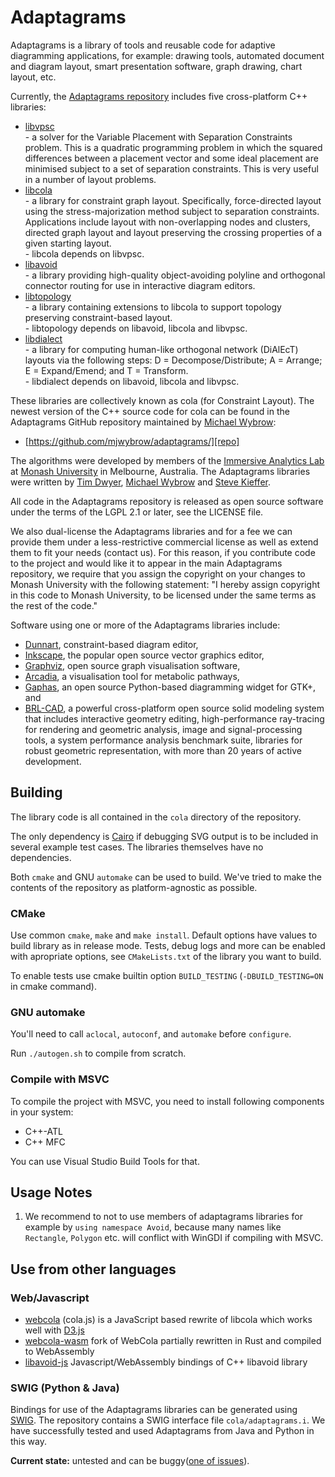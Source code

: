 Adaptagrams
===========

Adaptagrams is a library of tools and reusable code for adaptive diagramming
applications, for example: drawing tools, automated document and diagram
layout, smart presentation software, graph drawing, chart layout, etc.

Currently, the [Adaptagrams repository][repo] includes five cross-platform C++ 
libraries:

 *  [libvpsc][libvpsc]  
              - a solver for the Variable Placement with Separation 
		Constraints problem. This is a quadratic programming 
		problem in which the squared differences between a 
		placement vector and some ideal placement are minimised 
		subject to a set of separation constraints. This is very 
		useful in a number of layout problems.
 *  [libcola][libcola]  
    	      - a library for constraint graph layout.  Specifically, 
    		force-directed layout using the stress-majorization 
		method subject to separation constraints. Applications 
		include layout with non-overlapping nodes and clusters, 
		directed graph layout and layout preserving the crossing 
		properties of a given starting layout.  
	      - libcola depends on libvpsc.
 *  [libavoid][libavoid]  
    	      - a library providing high-quality object-avoiding polyline 
		and orthogonal connector routing for use in interactive 
		diagram editors. 
 *  [libtopology][libtopology]  
              - a library containing extensions to libcola to support 
		topology preserving constraint-based layout.  
	      - libtopology depends on libavoid, libcola and libvpsc.
 *  [libdialect][libdialect]  
              - a library for computing human-like orthogonal network
	        (DiAlEcT) layouts via the following steps: 
		D = Decompose/Distribute; A = Arrange; 
                E = Expand/Emend; and T = Transform.  
	      - libdialect depends on libavoid, libcola and libvpsc.

These libraries are collectively known as cola (for Constraint Layout). The
newest version of the C++ source code for cola can be found in the 
Adaptagrams GitHub repository maintained by [Michael Wybrow][mw]:

 *  [https://github.com/mjwybrow/adaptagrams/][repo]

The algorithms were developed by members of the [Immersive Analytics Lab][ialab] 
at [Monash University][monash] in Melbourne, Australia.  The Adaptagrams libraries 
were written by [Tim Dwyer][td], [Michael Wybrow][mw] and [Steve Kieffer][sk].

All code in the Adaptagrams repository is released as open source software
under the terms of the LGPL 2.1 or later, see the LICENSE file. 

We also dual-license the Adaptagrams libraries and for a fee we can provide
them under a less-restrictive commercial license as well as extend them to fit
your needs (contact us).  For this reason, if you contribute code to the
project and would like it to appear in the main Adaptagrams repository, we
require that you assign the copyright on your changes to Monash University with
the following statement: "I hereby assign copyright in this code to Monash
University, to be licensed under the same terms as the rest of the code."
 
Software using one or more of the Adaptagrams libraries include: 

 *  [Dunnart][dunnart], constraint-based diagram editor,
 *  [Inkscape][inkscape], the popular open source vector graphics editor,
 *  [Graphviz][graphviz], open source graph visualisation software,
 *  [Arcadia][arcadia], a visualisation tool for metabolic pathways,
 *  [Gaphas][gaphor], an open source Python-based diagramming widget for GTK+, and
 *  [BRL-CAD][brlcad], a powerful cross-platform open source solid modeling system that includes interactive geometry editing, high-performance ray-tracing for rendering and geometric analysis, image and signal-processing tools, a system performance analysis benchmark suite, libraries for robust geometric representation, with more than 20 years of active development.

Building
--------

The library code is all contained in the `cola` directory of the repository.

The only dependency is [Cairo][cairo] if debugging SVG output is to be included in several example test cases. The libraries themselves have no dependencies.

Both `cmake` and GNU `automake` can be used to build. We've tried to make the contents of the
repository as platform-agnostic as possible.

### CMake

Use common `cmake`, `make` and `make install`. Default options have values to build library as in release mode. Tests, debug logs and more can be enabled with apropriate options, see `CMakeLists.txt` of the library you want to build.

To enable tests use cmake builtin option `BUILD_TESTING` (`-DBUILD_TESTING=ON` in cmake command).

### GNU automake

You'll need to call `aclocal`,
`autoconf`, and `automake` before `configure`.

Run `./autogen.sh` to compile from scratch.

###  Compile with MSVC

To compile the project with MSVC, you need to install following components in your system:

- C++-ATL
- C++ MFC

You can use Visual Studio Build Tools for that.

Usage Notes
-----------

1. We recommend to not to use members of adaptagrams libraries for example by `using namespace Avoid`, because many names
like `Rectangle`, `Polygon` etc. will conflict with WinGDI if compiling with MSVC.

Use from other languages
------------------------

### Web/Javascript

* [webcola][webcola] (cola.js) is a JavaScript based rewrite of libcola which works well with [D3.js][d3]
* [webcola-wasm][webcola-wasm] fork of WebCola partially rewritten in Rust and compiled to WebAssembly
* [libavoid-js][libavoid-js] Javascript/WebAssembly bindings of C++ libavoid library

### SWIG (Python & Java)

Bindings for use of the Adaptagrams libraries can be generated using [SWIG][swig]. The repository contains a SWIG interface file `cola/adaptagrams.i`. We have successfully tested and used Adaptagrams from Java and Python in this way.

**Current state:** untested and can be buggy([one of issues][swigissue]).


[d3]: https://d3js.org/
[webcola]: https://ialab.it.monash.edu/webcola/
[webcola-wasm]: https://github.com/Ameobea/webcola-wasm
[swig]: http://www.swig.org/
[td]: https://users.monash.edu/~tdwyer/
[mw]: https://users.monash.edu/~mwybrow/
[sk]: https://skieffer.info/
[ialab]: http://ialab.it.monash.edu/
[monash]: http://wwww.csse.monash.edu.au/
[libvpsc]: http://www.adaptagrams.org/documentation/libvpsc.html
[libavoid]: http://www.adaptagrams.org/documentation/libavoid.html
[libcola]: http://www.adaptagrams.org/documentation/libcola.html
[libtopology]: http://www.adaptagrams.org/documentation/libtopology.html
[libdialect]: http://www.adaptagrams.org/documentation/libdialect.html
[dunnart]: http://users.monash.edu/~mwybrow/dunnart/
[inkscape]: http://www.inkscape.org/
[graphviz]: http://www.graphviz.org/
[arcadia]: http://arcadiapathways.sourceforge.net/
[gaphor]: http://gaphor.sourceforge.net/
[cairo]: http://cairographics.org/
[repo]: https://github.com/mjwybrow/adaptagrams/
[brlcad]: http://brlcad.org/
[libavoid-js]: https://github.com/Aksem/libavoid-js
[swigissue]: https://github.com/mjwybrow/adaptagrams/issues/50
